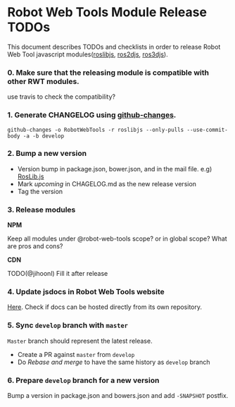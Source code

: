 Robot Web Tools Module Release TODOs
====================================

This document describes TODOs and checklists in order to release
Robot Web Tool javascript modules([roslibjs](https://github.com/RobotWebTools/roslibjs), [ros2djs](https://github.com/RobotWebTools/ros2djs), [ros3djs](https://github.com/RobotWebTools/ros3djs)).

### 0. Make sure that the releasing module is compatible with other RWT modules.

use travis to check the compatibility?

### 1. Generate CHANGELOG using [github-changes](https://github.com/lalitkapoor/github-changes). 

```
github-changes -o RobotWebTools -r roslibjs --only-pulls --use-commit-body -a -b develop
```

### 2. Bump a new version

* Version bump in package.json, bower.json, and in the mail file. e.g) [RosLib.js](src/RosLib.js)
* Mark *upcoming* in CHAGELOG.md as the new release version
* Tag the version

### 3. Release modules

**NPM**

Keep all modules under @robot-web-tools scope? or in global scope? What are pros and cons?

**CDN**

TODO(@jihoonl) Fill it after release

### 4. Update jsdocs in Robot Web Tools website

[Here](https://github.com/RobotWebTools/robotwebtools.github.io/tree/master/jsdoc).
Check if docs can be hosted directly from its own repository.

### 5. Sync `develop` branch with `master`

`Master` branch should represent the latest release. 
* Create a PR against `master` from `develop`
* Do *Rebase and merge* to have the same history as `develop` branch

### 6. Prepare `develop` branch for a new version

Bump a version in package.json and bowers.json and add `-SNAPSHOT` postfix.
